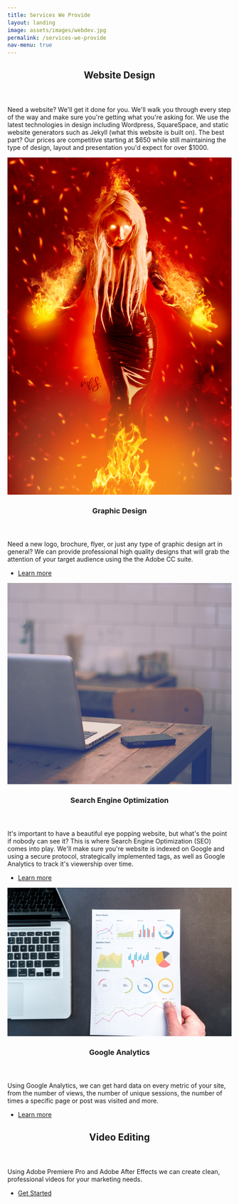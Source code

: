 ```yaml
---
title: Services We Provide
layout: landing
image: assets/images/webdev.jpg
permalink: /services-we-provide
nav-menu: true
---
```


<!-- Main -->
<div id="main">

<!-- One -->
<section id="one">
	<div class="inner">
		<header class="major">
			<h2>Website Design</h2>
		</header>
		<p>Need a website? We'll get it done for you. We'll walk you through every step of the way and make sure you're getting what you're asking for. We use the latest technologies in design including Wordpress, SquareSpace, and static website generators such as Jekyll (what this website is built on). The best part? Our prices are competitive starting at $650 while still maintaining the type of design, layout and presentation you'd expect for over $1000.</p>
	</div>
</section>

<!-- Two -->
<section id="two" class="spotlights">
	<section>
		<a href="generic.html" class="image">
			<img src="assets/images/fantasy-fiery.jpg" alt="" data-position="center center" />
		</a>
		<div class="content">
			<div class="inner">
				<header class="major">
					<h3>Graphic Design</h3>
				</header>
				<p>Need a new logo, brochure, flyer, or just any type of graphic design art in general? We can provide professional high quality designs that will grab the attention of your target audience using the the Adobe CC suite.</p>
				<ul class="actions">
					<li><a href="generic.html" class="button">Learn more</a></li>
				</ul>
			</div>
		</div>
	</section>
	<section>
		<a href="generic.html" class="image">
			<img src="assets/images/pic09.jpg" alt="" data-position="top center" />
		</a>
		<div class="content">
			<div class="inner">
				<header class="major">
					<h3>Search Engine Optimization</h3>
				</header>
				<p>It's important to have a beautiful eye popping website, but what's the point if nobody can see it? This is where Search Engine Optimization (SEO) comes into play. We'll make sure you're website is indexed on Google and using a secure protocol, strategically implemented tags, as well as Google Analytics to track it's viewership over time.</p>
				<ul class="actions">
					<li><a href="elements.html" class="button">Learn more</a></li>
				</ul>
			</div>
		</div>
	</section>
	<section>
		<a href="generic.html" class="image">
			<img src="assets/images/analytics.jpg" alt="" data-position="25% 25%" />
		</a>
		<div class="content">
			<div class="inner">
				<header class="major">
					<h3>Google Analytics</h3>
				</header>
				<p>Using Google Analytics, we can get hard data on every metric of your site, from the number of views, the number of unique sessions, the number of times a specific page or post was visited and more.</p>
				<ul class="actions">
					<li><a href="elements.html" class="button">Learn more</a></li>
				</ul>
			</div>
		</div>
	</section>
</section>

<!-- Three -->
<section id="three">
	<div class="inner">
		<header class="major">
			<h2>Video Editing</h2>
		</header>
		<p>Using Adobe Premiere Pro and Adobe After Effects we can create clean, professional videos for your marketing needs.</p>
		<ul class="actions">
			<li><a href="generic.html" class="button next">Get Started</a></li>
		</ul>
	</div>
</section>

</div>
